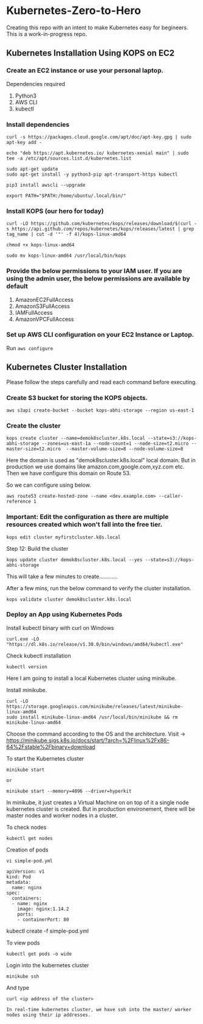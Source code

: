 # Kubernetes-Zero-to-Hero
Creating this repo with an intent to make Kubernetes easy for begineers. This is a work-in-progress repo.

## Kubernetes Installation Using KOPS on EC2

### Create an EC2 instance or use your personal laptop.

Dependencies required 

1. Python3
2. AWS CLI
3. kubectl

###  Install dependencies

```
curl -s https://packages.cloud.google.com/apt/doc/apt-key.gpg | sudo apt-key add -
```

```
echo "deb https://apt.kubernetes.io/ kubernetes-xenial main" | sudo tee -a /etc/apt/sources.list.d/kubernetes.list
```

```
sudo apt-get update
sudo apt-get install -y python3-pip apt-transport-https kubectl
```

```
pip3 install awscli --upgrade
```

```
export PATH="$PATH:/home/ubuntu/.local/bin/"
```

### Install KOPS (our hero for today)

```
curl -LO https://github.com/kubernetes/kops/releases/download/$(curl -s https://api.github.com/repos/kubernetes/kops/releases/latest | grep tag_name | cut -d '"' -f 4)/kops-linux-amd64

chmod +x kops-linux-amd64

sudo mv kops-linux-amd64 /usr/local/bin/kops
```

### Provide the below permissions to your IAM user. If you are using the admin user, the below permissions are available by default

1. AmazonEC2FullAccess
2. AmazonS3FullAccess
3. IAMFullAccess
4. AmazonVPCFullAccess

### Set up AWS CLI configuration on your EC2 Instance or Laptop.

Run `aws configure`

## Kubernetes Cluster Installation 

Please follow the steps carefully and read each command before executing.

### Create S3 bucket for storing the KOPS objects.

```
aws s3api create-bucket --bucket kops-abhi-storage --region us-east-1
```

### Create the cluster 

```
kops create cluster --name=demok8scluster.k8s.local --state=s3://kops-abhi-storage --zones=us-east-1a --node-count=1 --node-size=t2.micro --master-size=t2.micro  --master-volume-size=8 --node-volume-size=8
```
Here the domain is used as "demok8scluster.k8s.local" local domain. But in production we use domains like amazon.com,google.com,xyz.com etc. Then we have configure this domain on Route 53.

So we can configure using below.

```
aws route53 create-hosted-zone --name <dev.example.com> --caller-reference 1
```

### Important: Edit the configuration as there are multiple resources created which won't fall into the free tier.

```
kops edit cluster myfirstcluster.k8s.local
```

Step 12: Build the cluster

```
kops update cluster demok8scluster.k8s.local --yes --state=s3://kops-abhi-storage
```

This will take a few minutes to create............

After a few mins, run the below command to verify the cluster installation.

```
kops validate cluster demok8scluster.k8s.local
```


### Deploy an App using Kubernetes Pods

Install kubectl binary with curl on Windows 

```
curl.exe -LO "https://dl.k8s.io/release/v1.30.0/bin/windows/amd64/kubectl.exe"

```
Check kubectl installation

```
kubectl version
```

Here I am going to install a local Kubernetes cluster using minikube.

Install minikube.

```
curl -LO https://storage.googleapis.com/minikube/releases/latest/minikube-linux-amd64
sudo install minikube-linux-amd64 /usr/local/bin/minikube && rm minikube-linux-amd64
```
Choose the command according to the OS and the architecture. Visit -> https://minikube.sigs.k8s.io/docs/start/?arch=%2Flinux%2Fx86-64%2Fstable%2Fbinary+download

To start the Kubernetes cluster

```
minikube start

or

minikube start --memory=4096 --driver=hyperkit

```

In minikube, it just creates a Virtual Machine on on top of it a single node kubernetes cluster is created. But in production environement, there will be master nodes and worker nodes in a cluster.

To check nodes

```
kubectl get nodes
```

Creation of pods

```
vi simple-pod.yml
```

```
apiVersion: v1
kind: Pod
metadata:
  name: nginx
spec:
  containers:
  - name: nginx
    image: nginx:1.14.2
    ports:
    - containerPort: 80

```
kubectl create -f simple-pod.yml

To view pods

```
kubectl get pods -o wide
```

Login into the kubernetes cluster

```
minikube ssh
```
And type

```
curl <ip address of the cluster>

In real-time kubernetes cluster, we have ssh into the master/ worker nodes using their ip addresses.

